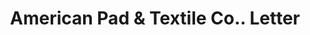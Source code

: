 ---
doi: 10.7916/D8GJ0W30
date_other: '1914'
date_other_textual: '1914'
form: correspondence
genre:
- Letters (correspondence)
name:
- American Pad & Textile Co.
object_in_context_url: https://biggert.cul.columbia.edu/items/view/ave_biggert_01306
subject_hierarchical_geographic:
- Greenfield, Ohio, United States
subject_name:
- American Pad & Textile Co.
title: American Pad & Textile Co.. Letter
sort_title: American Pad & Textile Co.. Letter
call_number: ave_biggert_01306
coordinates:
- 39.35166666666667,-83.3863888888889
pid: ave_biggert_01306
identifiers: ave_biggert_01306
thumbnail: https://derivativo-2.library.columbia.edu/iiif/2/ldpd:343217/full/!256,256/0/native.jpg
permalink: /biggert/ave_biggert_01306/
layout: iiif-image-page
---